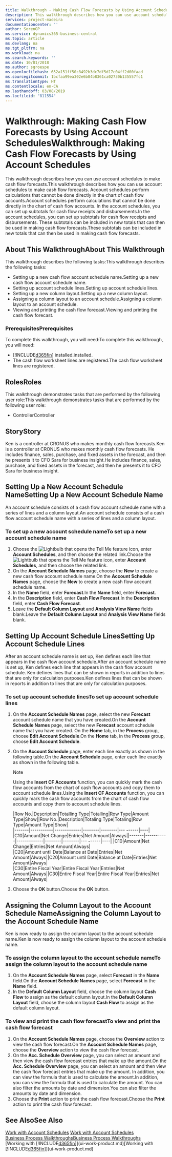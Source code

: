 ```yaml
---
title: Walkthrough - Making Cash Flow Forecasts by Using Account Schedules | Microsoft Docs
description: This walkthrough describes how you can use account schedules to make cash flow forecasts. Account schedules perform calculations that cannot be done directly in the chart of cash flow accounts. In the account schedules, you can set up subtotals for cash flow receipts and disbursements. These subtotals can be included in new totals that can then be used in making cash flow forecasts.
services: project-madeira
documentationcenter: ''
author: SorenGP
ms.service: dynamics365-business-central
ms.topic: article
ms.devlang: na
ms.tgt_pltfrm: na
ms.workload: na
ms.search.keywords: ''
ms.date: 10/01/2018
ms.author: sgroespe
ms.openlocfilehash: 652a151ff50c8492b3dc7df5d17c04ff2d00faad
ms.sourcegitcommit: 1bcfaa99ea302e6b84b8361ca02730b135557fc1
ms.translationtype: HT
ms.contentlocale: en-CA
ms.lasthandoff: 03/08/2019
ms.locfileid: "811554"
---
```

# <a name="walkthrough-making-cash-flow-forecasts-by-using-account-schedules"></a><span data-ttu-id="bf0de-106">Walkthrough: Making Cash Flow Forecasts by Using Account Schedules</span><span class="sxs-lookup"><span data-stu-id="bf0de-106">Walkthrough: Making Cash Flow Forecasts by Using Account Schedules</span></span>
<span data-ttu-id="bf0de-107">This walkthrough describes how you can use account schedules to make cash flow forecasts.</span><span class="sxs-lookup"><span data-stu-id="bf0de-107">This walkthrough describes how you can use account schedules to make cash flow forecasts.</span></span> <span data-ttu-id="bf0de-108">Account schedules perform calculations that cannot be done directly in the chart of cash flow accounts.</span><span class="sxs-lookup"><span data-stu-id="bf0de-108">Account schedules perform calculations that cannot be done directly in the chart of cash flow accounts.</span></span> <span data-ttu-id="bf0de-109">In the account schedules, you can set up subtotals for cash flow receipts and disbursements.</span><span class="sxs-lookup"><span data-stu-id="bf0de-109">In the account schedules, you can set up subtotals for cash flow receipts and disbursements.</span></span> <span data-ttu-id="bf0de-110">These subtotals can be included in new totals that can then be used in making cash flow forecasts.</span><span class="sxs-lookup"><span data-stu-id="bf0de-110">These subtotals can be included in new totals that can then be used in making cash flow forecasts.</span></span>  

## <a name="about-this-walkthrough"></a><span data-ttu-id="bf0de-111">About This Walkthrough</span><span class="sxs-lookup"><span data-stu-id="bf0de-111">About This Walkthrough</span></span>  
<span data-ttu-id="bf0de-112">This walkthrough describes the following tasks:</span><span class="sxs-lookup"><span data-stu-id="bf0de-112">This walkthrough describes the following tasks:</span></span>  

- <span data-ttu-id="bf0de-113">Setting up a new cash flow account schedule name.</span><span class="sxs-lookup"><span data-stu-id="bf0de-113">Setting up a new cash flow account schedule name.</span></span>  
- <span data-ttu-id="bf0de-114">Setting up account schedule lines.</span><span class="sxs-lookup"><span data-stu-id="bf0de-114">Setting up account schedule lines.</span></span>  
- <span data-ttu-id="bf0de-115">Setting up a new column layout.</span><span class="sxs-lookup"><span data-stu-id="bf0de-115">Setting up a new column layout.</span></span>  
- <span data-ttu-id="bf0de-116">Assigning a column layout to an account schedule.</span><span class="sxs-lookup"><span data-stu-id="bf0de-116">Assigning a column layout to an account schedule.</span></span>  
- <span data-ttu-id="bf0de-117">Viewing and printing the cash flow forecast.</span><span class="sxs-lookup"><span data-stu-id="bf0de-117">Viewing and printing the cash flow forecast.</span></span>  

### <a name="prerequisites"></a><span data-ttu-id="bf0de-118">Prerequisites</span><span class="sxs-lookup"><span data-stu-id="bf0de-118">Prerequisites</span></span>  
<span data-ttu-id="bf0de-119">To complete this walkthrough, you will need:</span><span class="sxs-lookup"><span data-stu-id="bf0de-119">To complete this walkthrough, you will need:</span></span>  

- [!INCLUDE[d365fin](includes/d365fin_md.md)] <span data-ttu-id="bf0de-120">installed.</span><span class="sxs-lookup"><span data-stu-id="bf0de-120">installed.</span></span>  
- <span data-ttu-id="bf0de-121">The cash flow worksheet lines are registered.</span><span class="sxs-lookup"><span data-stu-id="bf0de-121">The cash flow worksheet lines are registered.</span></span>  

## <a name="roles"></a><span data-ttu-id="bf0de-122">Roles</span><span class="sxs-lookup"><span data-stu-id="bf0de-122">Roles</span></span>  
<span data-ttu-id="bf0de-123">This walkthrough demonstrates tasks that are performed by the following user role:</span><span class="sxs-lookup"><span data-stu-id="bf0de-123">This walkthrough demonstrates tasks that are performed by the following user role:</span></span>  

- <span data-ttu-id="bf0de-124">Controller</span><span class="sxs-lookup"><span data-stu-id="bf0de-124">Controller</span></span>  

## <a name="story"></a><span data-ttu-id="bf0de-125">Story</span><span class="sxs-lookup"><span data-stu-id="bf0de-125">Story</span></span>  
<span data-ttu-id="bf0de-126">Ken is a controller at CRONUS who makes monthly cash flow forecasts.</span><span class="sxs-lookup"><span data-stu-id="bf0de-126">Ken is a controller at CRONUS who makes monthly cash flow forecasts.</span></span> <span data-ttu-id="bf0de-127">He includes finance, sales, purchase, and fixed assets in the forecast, and then he presents it to CFO Sara for business insight.</span><span class="sxs-lookup"><span data-stu-id="bf0de-127">He includes finance, sales, purchase, and fixed assets in the forecast, and then he presents it to CFO Sara for business insight.</span></span>  

## <a name="setting-up-a-new-account-schedule-name"></a><span data-ttu-id="bf0de-128">Setting Up a New Account Schedule Name</span><span class="sxs-lookup"><span data-stu-id="bf0de-128">Setting Up a New Account Schedule Name</span></span>  
<span data-ttu-id="bf0de-129">An account schedule consists of a cash flow account schedule name with a series of lines and a column layout.</span><span class="sxs-lookup"><span data-stu-id="bf0de-129">An account schedule consists of a cash flow account schedule name with a series of lines and a column layout.</span></span>  

### <a name="to-set-up-a-new-account-schedule-name"></a><span data-ttu-id="bf0de-130">To set up a new account schedule name</span><span class="sxs-lookup"><span data-stu-id="bf0de-130">To set up a new account schedule name</span></span>  

1.  <span data-ttu-id="bf0de-131">Choose the ![Lightbulb that opens the Tell Me feature](media/ui-search/search_small.png "Tell me what you want to do") icon, enter **Account Schedules**, and then choose the related link.</span><span class="sxs-lookup"><span data-stu-id="bf0de-131">Choose the ![Lightbulb that opens the Tell Me feature](media/ui-search/search_small.png "Tell me what you want to do") icon, enter **Account Schedules**, and then choose the related link.</span></span>  
2.  <span data-ttu-id="bf0de-132">On the **Account Schedule Names** page, choose the **New** to create a new cash flow account schedule name.</span><span class="sxs-lookup"><span data-stu-id="bf0de-132">On the **Account Schedule Names** page, choose the **New** to create a new cash flow account schedule name.</span></span>  
3.  <span data-ttu-id="bf0de-133">In the **Name** field, enter **Forecast**.</span><span class="sxs-lookup"><span data-stu-id="bf0de-133">In the **Name** field, enter **Forecast**.</span></span>  
4.  <span data-ttu-id="bf0de-134">In the **Description** field, enter **Cash Flow Forecast**.</span><span class="sxs-lookup"><span data-stu-id="bf0de-134">In the **Description** field, enter **Cash Flow Forecast**.</span></span>  
5.  <span data-ttu-id="bf0de-135">Leave the **Default Column Layout** and **Analysis View Name** fields blank.</span><span class="sxs-lookup"><span data-stu-id="bf0de-135">Leave the **Default Column Layout** and **Analysis View Name** fields blank.</span></span>  

## <a name="setting-up-account-schedule-lines"></a><span data-ttu-id="bf0de-136">Setting Up Account Schedule Lines</span><span class="sxs-lookup"><span data-stu-id="bf0de-136">Setting Up Account Schedule Lines</span></span>  
<span data-ttu-id="bf0de-137">After an account schedule name is set up, Ken defines each line that appears in the cash flow account schedule.</span><span class="sxs-lookup"><span data-stu-id="bf0de-137">After an account schedule name is set up, Ken defines each line that appears in the cash flow account schedule.</span></span> <span data-ttu-id="bf0de-138">Ken defines lines that can be shown in reports in addition to lines that are only for calculation purposes.</span><span class="sxs-lookup"><span data-stu-id="bf0de-138">Ken defines lines that can be shown in reports in addition to lines that are only for calculation purposes.</span></span>  

### <a name="to-set-up-account-schedule-lines"></a><span data-ttu-id="bf0de-139">To set up account schedule lines</span><span class="sxs-lookup"><span data-stu-id="bf0de-139">To set up account schedule lines</span></span>  

1.  <span data-ttu-id="bf0de-140">On the **Account Schedule Names** page, select the new **Forecast** account schedule name that you have created.</span><span class="sxs-lookup"><span data-stu-id="bf0de-140">On the **Account Schedule Names** page, select the new **Forecast** account schedule name that you have created.</span></span> <span data-ttu-id="bf0de-141">On the **Home** tab, in the **Process** group, choose **Edit Account Schedule**.</span><span class="sxs-lookup"><span data-stu-id="bf0de-141">On the **Home** tab, in the **Process** group, choose **Edit Account Schedule**.</span></span>  
2.  <span data-ttu-id="bf0de-142">On the **Account Schedule** page, enter each line exactly as shown in the following table.</span><span class="sxs-lookup"><span data-stu-id="bf0de-142">On the **Account Schedule** page, enter each line exactly as shown in the following table.</span></span>  

    > [!NOTE]  
    >  <span data-ttu-id="bf0de-143">Using the **Insert CF Accounts** function, you can quickly mark the cash flow accounts from the chart of cash flow accounts and copy them to account schedule lines.</span><span class="sxs-lookup"><span data-stu-id="bf0de-143">Using the **Insert CF Accounts** function, you can quickly mark the cash flow accounts from the chart of cash flow accounts and copy them to account schedule lines.</span></span>  

    <span data-ttu-id="bf0de-144">|Row No.|Description|Totalling Type|Totalling|Row Type|Amount Type|Show|</span><span class="sxs-lookup"><span data-stu-id="bf0de-144">|Row No.|Description|Totaling Type|Totaling|Row Type|Amount Type|Show|</span></span>  
    <span data-ttu-id="bf0de-145">|-------|-----------|-------------|--------|--------|---  ------|----| |C10|Amount|Net Change|Entries|Net Amount|Always|</span><span class="sxs-lookup"><span data-stu-id="bf0de-145">|-------|-----------|-------------|--------|--------|---  ------|----| |C10|Amount|Net Change|Entries|Net Amount|Always|</span></span>  
    <span data-ttu-id="bf0de-146">|C20|Amount until Date|Balance at Date|Entries|Net Amount|Always|</span><span class="sxs-lookup"><span data-stu-id="bf0de-146">|C20|Amount until Date|Balance at Date|Entries|Net Amount|Always|</span></span>  
    <span data-ttu-id="bf0de-147">|C30|Entire Fiscal Year|Entire Fiscal Year|Entries|Net Amount|Always|</span><span class="sxs-lookup"><span data-stu-id="bf0de-147">|C30|Entire Fiscal Year|Entire Fiscal Year|Entries|Net Amount|Always|</span></span>  

4.  <span data-ttu-id="bf0de-148">Choose the **OK** button.</span><span class="sxs-lookup"><span data-stu-id="bf0de-148">Choose the **OK** button.</span></span>  

## <a name="assigning-the-column-layout-to-the-account-schedule-name"></a><span data-ttu-id="bf0de-149">Assigning the Column Layout to the Account Schedule Name</span><span class="sxs-lookup"><span data-stu-id="bf0de-149">Assigning the Column Layout to the Account Schedule Name</span></span>  
<span data-ttu-id="bf0de-150">Ken is now ready to assign the column layout to the account schedule name.</span><span class="sxs-lookup"><span data-stu-id="bf0de-150">Ken is now ready to assign the column layout to the account schedule name.</span></span>  

### <a name="to-assign-the-column-layout-to-the-account-schedule-name"></a><span data-ttu-id="bf0de-151">To assign the column layout to the account schedule name</span><span class="sxs-lookup"><span data-stu-id="bf0de-151">To assign the column layout to the account schedule name</span></span>  

1.  <span data-ttu-id="bf0de-152">On the **Account Schedule Names** page, select **Forecast** in the **Name** field.</span><span class="sxs-lookup"><span data-stu-id="bf0de-152">On the **Account Schedule Names** page, select **Forecast** in the **Name** field.</span></span>  
2.  <span data-ttu-id="bf0de-153">In the **Default Column Layout** field, choose the column layout **Cash Flow** to assign as the default column layout.</span><span class="sxs-lookup"><span data-stu-id="bf0de-153">In the **Default Column Layout** field, choose the column layout **Cash Flow** to assign as the default column layout.</span></span>  

### <a name="to-view-and-print-the-cash-flow-forecast"></a><span data-ttu-id="bf0de-154">To view and print the cash flow forecast</span><span class="sxs-lookup"><span data-stu-id="bf0de-154">To view and print the cash flow forecast</span></span>  
1.  <span data-ttu-id="bf0de-155">On the **Account Schedule Names** page, choose the **Overview** action to view the cash flow forecast.</span><span class="sxs-lookup"><span data-stu-id="bf0de-155">On the **Account Schedule Names** page, choose the **Overview** action to view the cash flow forecast.</span></span>  
2.  <span data-ttu-id="bf0de-156">On the **Acc. Schedule Overview** page, you can select an amount and then view the cash flow forecast entries that make up the amount.</span><span class="sxs-lookup"><span data-stu-id="bf0de-156">On the **Acc. Schedule Overview** page, you can select an amount and then view the cash flow forecast entries that make up the amount.</span></span> <span data-ttu-id="bf0de-157">In addition, you can view the formula that is used to calculate the amount.</span><span class="sxs-lookup"><span data-stu-id="bf0de-157">In addition, you can view the formula that is used to calculate the amount.</span></span> <span data-ttu-id="bf0de-158">You can also filter the amounts by date and dimension.</span><span class="sxs-lookup"><span data-stu-id="bf0de-158">You can also filter the amounts by date and dimension.</span></span>  
3.  <span data-ttu-id="bf0de-159">Choose the **Print** action to print the cash flow forecast.</span><span class="sxs-lookup"><span data-stu-id="bf0de-159">Choose the **Print** action to print the cash flow forecast.</span></span>  

## <a name="see-also"></a><span data-ttu-id="bf0de-160">See Also</span><span class="sxs-lookup"><span data-stu-id="bf0de-160">See Also</span></span>  
 <span data-ttu-id="bf0de-161">[Work with Account Schedules](bi-how-work-account-schedule.md) </span><span class="sxs-lookup"><span data-stu-id="bf0de-161">[Work with Account Schedules](bi-how-work-account-schedule.md) </span></span>  
 [<span data-ttu-id="bf0de-162">Business Process Walkthroughs</span><span class="sxs-lookup"><span data-stu-id="bf0de-162">Business Process Walkthroughs</span></span>](walkthrough-business-process-walkthroughs.md)  
 <span data-ttu-id="bf0de-163">[Working with [!INCLUDE[d365fin](includes/d365fin_md.md)]](ui-work-product.md)</span><span class="sxs-lookup"><span data-stu-id="bf0de-163">[Working with [!INCLUDE[d365fin](includes/d365fin_md.md)]](ui-work-product.md)</span></span>
